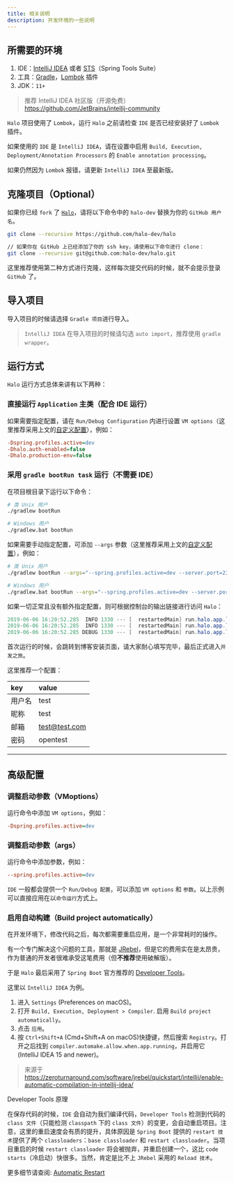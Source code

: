 ```yaml
---
title: 相关说明
description: 开发环境的一些说明
---
```


## 所需要的环境

1. IDE：[IntelliJ IDEA](https://www.jetbrains.com/idea/download/) 或者 [STS](https://spring.io/tools)（Spring Tools Suite）
2. 工具：[Gradle](https://gradle.org/)，[Lombok](https://projectlombok.org/) 插件
3. JDK：`11+`

> 推荐 IntelliJ IDEA 社区版（开源免费）<https://github.com/JetBrains/intellij-community>

`Halo` 项目使用了 `Lombok`，运行 `Halo` 之前请检查 `IDE` 是否已经安装好了 `Lombok` 插件。

如果使用的 `IDE` 是 `IntelliJ IDEA`，请在设置中启用 `Build, Execution, Deployment/Annotation Processors` 的 `Enable annotation processing`。

如果仍然因为 `Lombok` 报错，请更新 `IntelliJ IDEA` 至最新版。

## 克隆项目（Optional）

如果你已经 `fork` 了 [`Halo`](https://github.com/halo-dev/halo)，请将以下命令中的 `halo-dev` 替换为你的 `GitHub 用户名`。

```bash
git clone --recursive https://github.com/halo-dev/halo

// 如果你在 GitHub 上已经添加了你的 ssh key，请使用以下命令进行 clone：
git clone --recursive git@github.com:halo-dev/halo.git
```

这里推荐使用第二种方式进行克隆，这样每次提交代码的时候，就不会提示登录 `GitHub` 了。

## 导入项目

导入项目的时候请选择 `Gradle 项目`进行导入。

> `IntelliJ IDEA` 在导入项目的时候请勾选 `auto import`，推荐使用 `gradle wrapper`。

## 运行方式

`Halo` 运行方式总体来讲有以下两种：

### 直接运行 `Application` 主类（配合 IDE 运行）

如果需要指定配置，请在 `Run/Debug Configuration` 内进行设置 `VM options`（这里推荐采用上文的[自定义配置](#%E8%87%AA%E5%AE%9A%E4%B9%89%E9%85%8D%E7%BD%AE)），例如：

```ini
-Dspring.profiles.active=dev
-Dhalo.auth-enabled=false
-Dhalo.production-env=false
```

### 采用 `gradle bootRun task` 运行（不需要 IDE）

在项目根目录下运行以下命令：

```bash
# 类 Unix 用户
./gradlew bootRun

# Windows 用户
./gradlew.bat bootRun
```

如果需要手动指定配置，可添加 `--args` 参数（这里推荐采用上文的[自定义配置](#%E8%87%AA%E5%AE%9A%E4%B9%89%E9%85%8D%E7%BD%AE)），例如：

```bash
# 类 Unix 用户
./gradlew bootRun --args="--spring.profiles.active=dev --server.port=2333"

# Windows 用户
./gradlew.bat bootRun --args="--spring.profiles.active=dev --server.port=2333"
```

如果一切正常且没有额外指定配置，则可根据控制台的输出链接进行访问 `Halo`：

```java
2019-06-06 16:20:52.285  INFO 1330 --- [  restartedMain] run.halo.app.listener.StartedListener    : Halo started at         http://127.0.0.1:8090
2019-06-06 16:20:52.285  INFO 1330 --- [  restartedMain] run.halo.app.listener.StartedListener    : Halo admin started at   http://127.0.0.1:8090/admin
2019-06-06 16:20:52.285 DEBUG 1330 --- [  restartedMain] run.halo.app.listener.StartedListener    : Halo doc was enable at  http://127.0.0.1:8090/swagger-ui.html # 仅在开发环境才会输出
```

首次运行的时候，会跳转到博客安装页面，请大家耐心填写完毕，最后正式进入`开发之旅`。

这里推荐一个配置：

| key    | value         |
| :----- | :------------ |
| 用户名 | test          |
| 昵称   | test          |
| 邮箱   | test@test.com |
| 密码   | opentest      |

---

## 高级配置

### 调整启动参数（VMoptions）

运行命令中添加 `VM options`，例如：

```ini
-Dspring.profiles.active=dev
```

### 调整启动参数（args）

运行命令中添加参数，例如：

```ini
--spring.profiles.active=dev
```

`IDE` 一般都会提供一个 `Run/Debug 配置`，可以添加 `VM options` 和 `参数`。以上示例可以直接应用在以`命令运行`方式上。

### 启用自动构建（Build project automatically）

在开发环境下，修改代码之后，每次都需要重启应用，是一个非常耗时的操作。

有一个专门解决这个问题的工具，那就是 [JRebel](https://jrebel.com/)，但是它的费用实在是太昂贵，作为普通的开发者很难承受这笔费用（但**不推荐**使用破解版）。

于是 `Halo` 最后采用了 `Spring Boot` 官方推荐的 [Developer Tools](https://docs.spring.io/spring-boot/docs/current/reference/html/using-boot-devtools.html)。

这里以 `IntelliJ IDEA` 为例。

1. 进入 `Settings` (Preferences on macOS)。
2. 打开 `Build, Execution, Deployment > Compiler`. 启用 `Build project automatically`。
3. 点击 `应用`。
4. 按 `Ctrl+Shift+A` (Cmd+Shift+A on macOS)快捷键，然后搜索 `Registry`。打开之后找到 `compiler.automake.allow.when.app.running`，并启用它 (IntelliJ IDEA 15 and newer)。

> 来源于 <https://zeroturnaround.com/software/jrebel/quickstart/intellij/enable-automatic-compilation-in-intellij-idea/>

Developer Tools 原理

在保存代码的时候，`IDE` 会自动为我们编译代码，`Developer Tools` 检测到代码的 `class 文件`（只能检测 `classpath` 下的 `class 文件`）的变更，会自动重启项目。注意，这里的重启速度会有质的提升，具体原因是 `Spring Boot` 提供的 `restart 技术`提供了两个 `classloaders`：`base classloader` 和 `restart classloader`。当项目重启的时候 `restart classloader` 将会被抛弃，并重启创建一个，这比 `code starts`（冷启动）快很多。当然，肯定是比不上 `JRebel` 采用的 `Reload 技术`。

更多细节请查阅: [Automatic Restart](https://docs.spring.io/spring-boot/docs/current/reference/html/using-boot-devtools.html#using-boot-devtools-restart)
